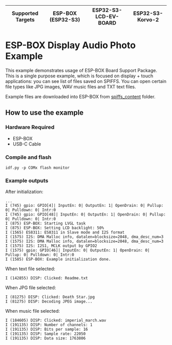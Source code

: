 | Supported Targets | ESP-BOX (ESP32-S3) | ESP32-S3-LCD-EV-BOARD | ESP32-S3-Korvo-2 |
| ----------------- | ------------------ | --------------------- | ---------------- |

# ESP-BOX Display Audio Photo Example

This example demonstrates usage of ESP-BOX Board Support Package. This is a single purpose example, which is focused on display + touch applications: you can see list of files saved on SPIFFS. You can open certain file types like JPG images, WAV music files and TXT text files. 

Example files are downloaded into ESP-BOX from [spiffs_content](/spiffs_content) folder.

## How to use the example

### Hardware Required

* ESP-BOX
* USB-C Cable

### Compile and flash

```
idf.py -p COMx flash monitor
```

### Example outputs

After initialization:
```
...
I (745) gpio: GPIO[4]| InputEn: 0| OutputEn: 1| OpenDrain: 0| Pullup: 0| Pulldown: 0| Intr:0
I (745) gpio: GPIO[48]| InputEn: 0| OutputEn: 1| OpenDrain: 0| Pullup: 0| Pulldown: 0| Intr:0
I (875) ESP-BOX: Starting LVGL task
I (875) ESP-BOX: Setting LCD backlight: 50%
I (1565) ES8311: ES8311 in Slave mode and I2S format
I (1575) I2S: DMA Malloc info, datalen=blocksize=2048, dma_desc_num=3
I (1575) I2S: DMA Malloc info, datalen=blocksize=2048, dma_desc_num=3
I (1575) I2S: I2S1, MCLK output by GPIO2
I (1575) gpio: GPIO[46]| InputEn: 0| OutputEn: 1| OpenDrain: 0| Pullup: 0| Pulldown: 0| Intr:0
I (1585) ESP-BOX: Example initialization done.
```

When text file selected:
```
I (142855) DISP: Clicked: Readme.txt
```

When JPG file selected:
```
I (81275) DISP: Clicked: Death Star.jpg
I (81275) DISP: Decoding JPEG image...
```

When music file selected:
```
I (184605) DISP: Clicked: imperial_march.wav
I (191135) DISP: Number of channels: 1
I (191135) DISP: Bits per sample: 16
I (191135) DISP: Sample rate: 22050
I (191135) DISP: Data size: 1763806
```
